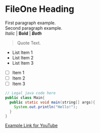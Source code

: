 # FileOne Heading

First paragraph example.   
Second paragraph example.  
*Italic* | **Bold** | ***Both***  

>Quote Text.  

- List Item 1  
- List Item 2  
- List Item 3  

- [ ] Item 1  
- [ ] Item 2  
- [ ] Item 3  

```java
// Legal java code here
public class Main{
  public static void main(string[] args){
    System.out.println("Hello!");
  }
}
```

[Example Link for YouTube](https://www.youtube.com/)
